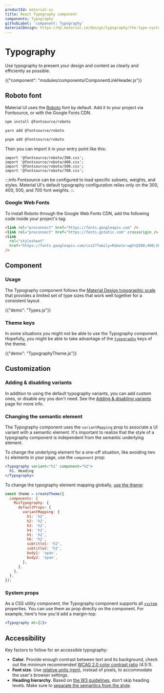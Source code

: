 ```yaml
---
productId: material-ui
title: React Typography component
components: Typography
githubLabel: 'component: Typography'
materialDesign: https://m2.material.io/design/typography/the-type-system.html
---
```


# Typography

<p class="description">Use typography to present your design and content as clearly and efficiently as possible.</p>

{{"component": "modules/components/ComponentLinkHeader.js"}}

## Roboto font

Material UI uses the [Roboto](https://fonts.google.com/specimen/Roboto) font by default.
Add it to your project via Fontsource, or with the Google Fonts CDN.

<codeblock storageKey="package-manager">

```bash npm
npm install @fontsource/roboto
```

```bash yarn
yarn add @fontsource/roboto
```

```bash pnpm
pnpm add @fontsource/roboto
```

</codeblock>

Then you can import it in your entry point like this:

```tsx
import '@fontsource/roboto/300.css';
import '@fontsource/roboto/400.css';
import '@fontsource/roboto/500.css';
import '@fontsource/roboto/700.css';
```

:::info
Fontsource can be configured to load specific subsets, weights, and styles. Material UI's default typography configuration relies only on the 300, 400, 500, and 700 font weights.
:::

### Google Web Fonts

To install Roboto through the Google Web Fonts CDN, add the following code inside your project's <head /> tag:

```html
<link rel="preconnect" href="https://fonts.googleapis.com" />
<link rel="preconnect" href="https://fonts.gstatic.com" crossorigin />
<link
  rel="stylesheet"
  href="https://fonts.googleapis.com/css2?family=Roboto:wght@300;400;500;600;700&display=swap"
/>
```

## Component

### Usage

The Typography component follows the [Material Design typographic scale](https://m2.material.io/design/typography/#type-scale) that provides a limited set of type sizes that work well together for a consistent layout.

{{"demo": "Types.js"}}

### Theme keys

In some situations you might not be able to use the Typography component.
Hopefully, you might be able to take advantage of the [`typography`](/material-ui/customization/default-theme/?expand-path=$.typography) keys of the theme.

{{"demo": "TypographyTheme.js"}}

## Customization

### Adding & disabling variants

In addition to using the default typography variants, you can add custom ones, or disable any you don't need. See the [Adding & disabling variants](/material-ui/customization/typography/#adding-amp-disabling-variants) page for more info.

### Changing the semantic element

The Typography component uses the `variantMapping` prop to associate a UI variant with a semantic element.
It's important to realize that the style of a typography component is independent from the semantic underlying element.

To change the underlying element for a one-off situation, like avoiding two `h1` elements in your page, use the `component` prop:

```jsx
<Typography variant="h1" component="h2">
  h1. Heading
</Typography>
```

To change the typography element mapping globally, [use the theme](/material-ui/customization/typography/#adding-amp-disabling-variants):

```js
const theme = createTheme({
  components: {
    MuiTypography: {
      defaultProps: {
        variantMapping: {
          h1: 'h2',
          h2: 'h2',
          h3: 'h2',
          h4: 'h2',
          h5: 'h2',
          h6: 'h2',
          subtitle1: 'h2',
          subtitle2: 'h2',
          body1: 'span',
          body2: 'span',
        },
      },
    },
  },
});
```

### System props

As a CSS utility component, the Typography component supports all [`system`](/system/properties/) properties. You can use them as prop directly on the component.
For example, here's how you'd add a margin-top:

```jsx
<Typography mt={2}>
```

## Accessibility

Key factors to follow for an accessible typography:

- **Color**. Provide enough contrast between text and its background, check out the minimum recommended [WCAG 2.0 color contrast ratio](https://www.w3.org/TR/UNDERSTANDING-WCAG20/visual-audio-contrast-contrast.html) (4.5:1).
- **Font size**. Use [relative units (rem)](/material-ui/customization/typography/#font-size), instead of pixels, to accommodate the user's browser settings.
- **Heading hierarchy**. Based on [the W3 guidelines](https://www.w3.org/WAI/tutorials/page-structure/headings/), don't skip heading levels. Make sure to [separate the semantics from the style](#changing-the-semantic-element).
